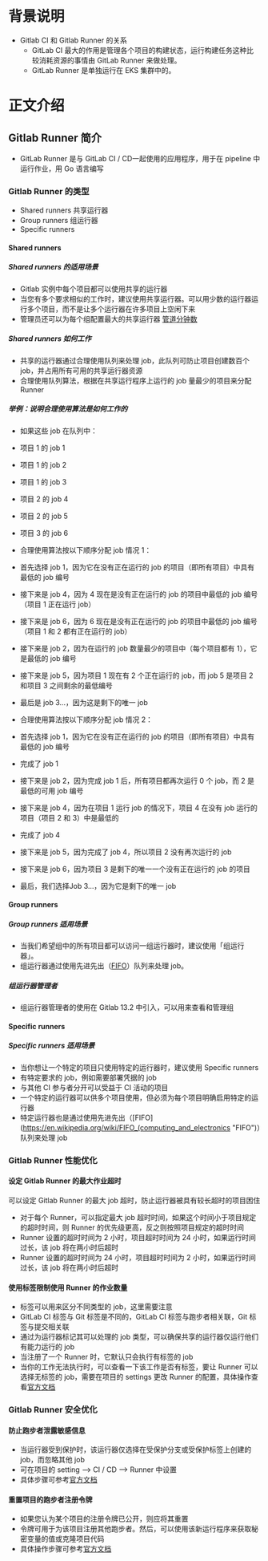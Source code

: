 # 背景说明
- Gitlab CI 和 Gitlab Runner 的关系
	- GitLab CI 最大的作用是管理各个项目的构建状态，运行构建任务这种比较消耗资源的事情由 GitLab Runner 来做处理。
	- GitLab Runner 是单独运行在 EKS 集群中的。

# 正文介绍
## Gitlab Runner 简介
- GitLab Runner 是与 GitLab CI / CD一起使用的应用程序，用于在 pipeline 中运行作业，用 Go 语言编写

### Gitlab Runner 的类型
- Shared runners 共享运行器
- Group runners 组运行器
- Specific runners

#### Shared runners

##### Shared runners 的适用场景
- Gitlab 实例中每个项目都可以使用共享的运行器
- 当您有多个要求相似的工作时，建议使用共享运行器。可以用少数的运行器运行多个项目，而不是让多个运行器在许多项目上空闲下来
- 管理员还可以为每个组配置最大的共享运行器 [管道分钟数](https://docs.gitlab.com/ee/user/admin_area/settings/continuous_integration.html#shared-runners-pipeline-minutes-quota "管道分钟数")

##### Shared runners 如何工作
- 共享的运行器通过合理使用队列来处理 job，此队列可防止项目创建数百个 job，并占用所有可用的共享运行器资源
- 合理使用队列算法，根据在共享运行程序上运行的 job 量最少的项目来分配 Runner

##### 举例：说明合理使用算法是如何工作的
- 如果这些 job 在队列中：

 - 项目 1 的 job 1
 - 项目 1 的 job 2
 - 项目 1 的 job 3
 - 项目 2 的 job 4
 - 项目 2 的 job 5
 - 项目 3 的 job 6

- 合理使用算法按以下顺序分配 job 情况 1：

 - 首先选择 job 1，因为它在没有正在运行的 job 的项目（即所有项目）中具有最低的 job 编号
 - 接下来是 job 4，因为 4 现在是没有正在运行的 job 的项目中最低的 job 编号（项目 1 正在运行 job）
 - 接下来是 job 6，因为 6 现在是没有正在运行的 job 的项目中最低的 job 编号（项目 1 和 2 都有正在运行的 job）
 - 接下来是 job 2，因为在运行的 job 数量最少的项目中（每个项目都有 1），它是最低的 job 编号
 - 接下来是 job 5，因为项目 1 现在有 2 个正在运行的 job，而 job 5 是项目 2 和项目 3 之间剩余的最低编号
 - 最后是 job 3…，因为这是剩下的唯一 job

- 合理使用算法按以下顺序分配 job 情况 2：
 - 首先选择 job 1，因为它在没有正在运行的 job 的项目（即所有项目）中具有最低的 job 编号
 - 完成了 job 1
 - 接下来是 job 2，因为完成 job 1 后，所有项目都再次运行 0 个 job，而 2 是最低的可用 job 编号
 - 接下来是 job 4，因为在项目 1 运行 job 的情况下，项目 4 在没有 job 运行的项目（项目 2 和 3）中是最低的
 - 完成了 job 4
 - 接下来是 job 5，因为完成了 job 4，所以项目 2 没有再次运行的 job
 - 接下来是 job 6，因为项目 3 是剩下的唯一一个没有正在运行的 job 的项目
 - 最后，我们选择Job 3…，因为它是剩下的唯一 job

#### Group runners
##### Group runners 适用场景
- 当我们希望组中的所有项目都可以访问一组运行器时，建议使用「组运行器」。
- 组运行器通过使用先进先出（[FIFO](https://en.wikipedia.org/wiki/FIFO_(computing_and_electronics) "FIFO")）队列来处理 job。

##### 组运行器管理者
- 组运行器管理者的使用在 Gitlab 13.2 中引入，可以用来查看和管理组

#### Specific runners
##### Specific runners 适用场景
- 当你想让一个特定的项目只使用特定的运行器时，建议使用 Specific runners
 - 有特定要求的 job，例如需要部署凭据的 job
 - 与其他 CI 参与者分开可以受益于 CI 活动的项目
- 一个特定的运行器可以供多个项目使用，但必须为每个项目明确启用特定的运行器
- 特定运行器也是通过使用先进先出（[FIFO](https://en.wikipedia.org/wiki/FIFO_(computing_and_electronics "FIFO")）队列来处理 job

### Gitlab Runner 性能优化
#### 设定 Gitlab Runner 的最大作业超时
可以设定 Gitlab Runner 的最大 job 超时，防止运行器被具有较长超时的项目困住
- 对于每个 Runner，可以指定最大 job 超时时间，如果这个时间小于项目规定的超时时间，则 Runner 的优先级更高，反之则按照项目规定的超时时间
 - Runner 设置的超时时间为 2 小时，项目超时时间为 24 小时，如果运行时间过长，该 job 将在两小时后超时
  - Runner 设置的超时时间为 24 小时，项目超时时间为 2 小时，如果运行时间过长，该 job 将在两小时后超时

#### 使用标签限制使用 Runner 的作业数量
- 标签可以用来区分不同类型的 job，这里需要注意
 - GitLab CI 标签与 Git 标签是不同的，GitLab CI 标签与跑步者相关联，Git 标签与提交相关联
- 通过为运行器标记其可以处理的 job 类型，可以确保共享的运行器仅运行他们有能力运行的 job
- 当注册了一个 Runner 时，它默认只会执行有标签的 job
 - 当你的工作无法执行时，可以查看一下该工作是否有标签，要让 Runner 可以选择无标签的 job，需要在项目的 settings 更改 Runner 的配置，具体操作查看[官方文档](https://docs.gitlab.com/ee/ci/runners/#types-of-runners "官方文档")

### Gitlab Runner 安全优化
#### 防止跑步者泄露敏感信息
- 当运行器受到保护时，该运行器仅选择在受保护分支或受保护标签上创建的 job，而忽略其他 job
- 可在项目的 setting --> CI / CD --> Runner 中设置
- 具体步骤可参考[官方文档](https://docs.gitlab.com/ee/ci/runners/#types-of-runners "官方文档")

#### 重置项目的跑步者注册令牌
- 如果您认为某个项目的注册令牌已公开，则应将其重置
 - 令牌可用于为该项目注册其他跑步者。然后，可以使用该新运行程序来获取秘密变量的值或克隆项目代码
 - 具体操作步骤可参考[官方文档](https://docs.gitlab.com/ee/ci/runners/#types-of-runners "官方文档")